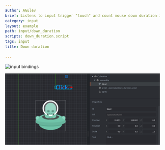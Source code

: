 ```yaml
---
author: AGulev
brief: Listens to input trigger "touch" and count mouse down duration in update method.
category: input
layout: example
path: input/down_duration
scripts: down_duration.script
tags: input
title: Down duration

---
```



![input bindings](input_binding.png)

![text](down_click.png)
